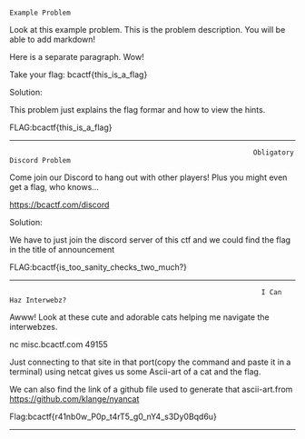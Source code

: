                                                                     Example Problem

Look at this example problem. This is the problem description. You will be able to add markdown!

Here is a separate paragraph. Wow!

Take your flag: bcactf{this_is_a_flag}


Solution:

This problem just explains the flag formar and how to view the hints.

FLAG:bcactf{this_is_a_flag}

---------------------------------------------------------------------------------------------------------------------------------------------------------------------------------

                                                                Obligatory Discord Problem

Come join our Discord to hang out with other players! Plus you might even get a flag, who knows...

https://bcactf.com/discord


Solution:

We have to just join the discord server of this ctf and we could find the flag in the title of announcement

FLAG:bcactf{is_too_sanity_checks_two_much?}

---------------------------------------------------------------------------------------------------------------------------------------------------------------------------------

                                                                  I Can Haz Interwebz?

Awww! Look at these cute and adorable cats helping me navigate the interwebzes.

nc misc.bcactf.com 49155

Just connecting to that site in that port(copy the command and paste it in a terminal) using netcat gives us some Ascii-art of a cat and the flag.

We can also find the link of a github file used to generate that ascii-art.from https://github.com/klange/nyancat


Flag:bcactf{r41nb0w_P0p_t4rT5_g0_nY4_s3Dy0Bqd6u}


---------------------------------------------------------------------------------------------------------------------------------------------------------------------------------
